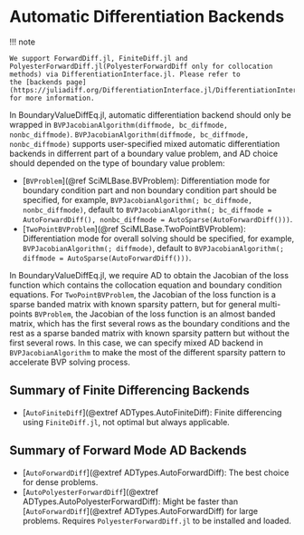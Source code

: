 # Automatic Differentiation Backends

!!! note
    
    We support ForwardDiff.jl, FiniteDiff.jl and PolyesterForwardDiff.jl(PolyesterForwardDiff only for collocation methods) via DifferentiationInterface.jl. Please refer to
    the [backends page](https://juliadiff.org/DifferentiationInterface.jl/DifferentiationInterface/stable/explanation/backends/)
    for more information.

In BoundaryValueDiffEq.jl, automatic differentiation backend should only be wrapped in `BVPJacobianAlgorithm(diffmode, bc_diffmode, nonbc_diffmode)`. `BVPJacobianAlgorithm(diffmode, bc_diffmode, nonbc_diffmode)` supports user-specified mixed automatic differentiation backends in differrent part of a boundary value problem, and AD choice should depended on the type of boundary value problem:

  - [`BVProblem`](@ref SciMLBase.BVProblem): Differentiation mode for boundary condition part and non boundary condition part should be specified, for example, `BVPJacobianAlgorithm(; bc_diffmode, nonbc_diffmode)`, default to `BVPJacobianAlgorithm(; bc_diffmode = AutoForwardDiff(), nonbc_diffmode = AutoSparse(AutoForwardDiff()))`.
  - [`TwoPointBVProblem`](@ref SciMLBase.TwoPointBVProblem): Differentiation mode for overall solving should be specified, for example, `BVPJacobianAlgorithm(; diffmode)`, default to `BVPJacobianAlgorithm(; diffmode = AutoSparse(AutoForwardDiff()))`.

In BoundaryValueDiffEq.jl, we require AD to obtain the Jacobian of the loss function which contains the collocation equation and boundary condition equations. For `TwoPointBVProblem`, the Jacobian of the loss function is a sparse banded matrix with known sparsity pattern, but for general multi-points `BVProblem`, the Jacobian of the loss function is an almost banded matrix, which has the first several rows as the boundary conditions and the rest as a sparse banded matrix with known sparsity pattern but without the first several rows. In this case, we can specify mixed AD backend in `BVPJacobianAlgorithm` to make the most of the different sparsity pattern to accelerate BVP solving process.

## Summary of Finite Differencing Backends

  - [`AutoFiniteDiff`](@extref ADTypes.AutoFiniteDiff): Finite differencing using
    `FiniteDiff.jl`, not optimal but always applicable.

## Summary of Forward Mode AD Backends

  - [`AutoForwardDiff`](@extref ADTypes.AutoForwardDiff): The best choice for dense
    problems.
  - [`AutoPolyesterForwardDiff`](@extref ADTypes.AutoPolyesterForwardDiff): Might be faster
    than [`AutoForwardDiff`](@extref ADTypes.AutoForwardDiff) for large problems. Requires
    `PolyesterForwardDiff.jl` to be installed and loaded.

